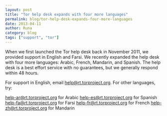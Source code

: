 ```yaml
---
layout: post
title: "Tor help desk expands with four more languages"
permalink: blog/tor-help-desk-expands-four-more-languages
date: 2013-04-11
author: Runa
category: blog
tags: ["support", "tor"]
---
```


When we first launched the Tor help desk back in November 2011, we provided support in English and Farsi. We recently expanded the help desk with four more languages: Arabic, French, Mandarin, and Spanish. The help desk is a best effort service with no guarantees, but we generally respond within 48 hours.

For support in English, email [help@rt.torproject.org](mailto:help@rt.torproject.org). For other languages, try:

[help-ar@rt.torproject.org](mailto:help-ar@rt.torproject.org) for Arabic
 [help-es@rt.torproject.org](mailto:help-es@rt.torproject.org) for Spanish
 [help-fa@rt.torproject.org](mailto:help-fa@rt.torproject.org) for Farsi
 [help-fr@rt.torproject.org](mailto:help-fr@rt.torproject.org) for French
 [help-zh@rt.torproject.org](mailto:help-zh@rt.torproject.org) for Mandarin

